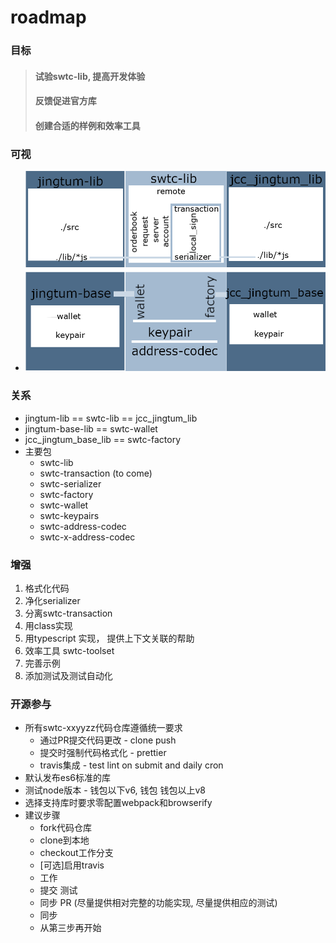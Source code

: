 # roadmap

### 目标
> #### 试验swtc-lib, 提高开发体验
> #### 反馈促进官方库
> #### 创建合适的样例和效率工具

### 可视
- ![图示](https://raw.githubusercontent.com/swtcca/roadmap/master/images/swtclib.png)

### 关系
- jingtum-lib == swtc-lib == jcc_jingtum_lib
- jingtum-base-lib == swtc-wallet
- jcc_jingtum_base_lib == swtc-factory
- 主要包 
  - swtc-lib
  - swtc-transaction (to come)
  - swtc-serializer
  - swtc-factory
  - swtc-wallet
  - swtc-keypairs
  - swtc-address-codec
  - swtc-x-address-codec

### 增强
1. 格式化代码
2. 净化serializer
3. 分离swtc-transaction
4. 用class实现
5. 用typescript 实现， 提供上下文关联的帮助
6. 效率工具 swtc-toolset
7. 完善示例
8. 添加测试及测试自动化

### 开源参与
- 所有swtc-xxyyzz代码仓库遵循统一要求
  - 通过PR提交代码更改 - clone push
  - 提交时强制代码格式化 - prettier
  - travis集成 - test lint on submit and daily cron
- 默认发布es6标准的库
- 测试node版本 - 钱包以下v6, 钱包 钱包以上v8
- 选择支持库时要求零配置webpack和browserify
- 建议步骤
  - fork代码仓库
  - clone到本地
  - checkout工作分支
  - [可选]启用travis
  - 工作
  - 提交 测试
  - 同步 PR (尽量提供相对完整的功能实现, 尽量提供相应的测试)
  - 同步
  - 从第三步再开始
